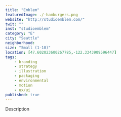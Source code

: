 ```yaml
---
title: "Emblem"
featuredImage: ./-hamburgers.png
website: "http://studioemblem.com/"
twit: ""
inst: "studioemblem"
category: "E"
city: "Seattle"
neighborhood:
size: "Small (1-10)"
location: [47.602023600267785,-122.3343909596447]
tags:
    - branding
    - strategy
    - illustration
    - packaging
    - environmental
    - motion
    - ux/ui
published: true
---
```


Description
